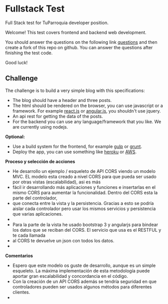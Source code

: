 # Fullstack Test

Full Stack test for TuParroquia developer position.


Welcome! This test covers frontend and backend web development.

You should answer the questions on the following link [questions](https://goo.gl/forms/ui9ukPcILAJNaN1A3) and then create a fork of this repo on github. You can answer the questions after finishing the test code.

Good luck!


## Challenge

The challenge is to build a very simple blog with this specifications:

* The blog should have a header and three posts.
* The html should be rendered on the browser, you can use javascript or a framework. For example [react.js](https://facebook.github.io/react/) or [angular.js](https://angularjs.org/), you shouldn't use jquery.
* An api rest for getting the data of the posts.
* For the backend you can use any language/framework that you like. We are currently using nodejs.


**Optional:**

* Use a build system for the frontend, for example [gulp](http://gulpjs.com/) or [grunt](http://gruntjs.com/).
* Deploy the app, you can use something like [heroku](https://www.heroku.com/) or [AWS](https://aws.amazon.com/es/).


**Proceso y selección de acciones**

* He desarrollo un ejemplo / esqueleto de API CORS viendo un modelo MVC. EL modelo esta creado a nivel CORS para que pueda ser usado por otras vistas (escalabilidad), asi es más
* fácil ir desarrollando más aplicaciones y funciones e insertarlas en el mismo CORS para aumentar la funcionalidad. Dentro del CORS esta la parte del controlador,
* que conecta entre la vista y la persistencia. Gracias a esto se podría aislar cada controlador pero usar los mismos servicios y persistencia que varias aplicaciones.
*
* Para la parte de la vista he usado bootstrap 3 y angularjs para bindear los datos que se reciban del CORS. El servicio que usa es el RESTFUL y te cada llamada 
* al CORS te devuelve un json con todos los datos.
*

**Comentarios**

* Espero que este modelo os guste de desarrollo, aunque es un simple esqueleto. La máxima implementación de esta metodología puede aportar gran escalabilidad y concordancia en el código.
* Con la creación de un API CORS además se tendría seguridad en que controladores pueden ser usados algunos métodos para diferentes clientes.
*


